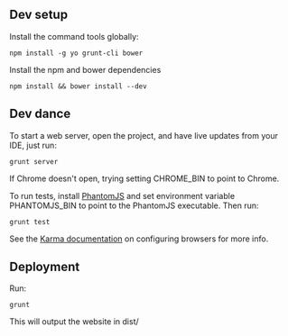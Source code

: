 Dev setup
---------

Install the command tools globally:

    npm install -g yo grunt-cli bower

Install the npm and bower dependencies

    npm install && bower install --dev

Dev dance
---------

To start a web server, open the project, and have live updates from your IDE, just run:

    grunt server

If Chrome doesn't open, trying setting CHROME_BIN to point to Chrome.

To run tests, install [PhantomJS](http://phantomjs.org/download.html) and set environment variable PHANTOMJS_BIN to point to the PhantomJS executable. Then run:

    grunt test

See the [Karma documentation](http://karma-runner.github.io/0.8/config/browsers.html) on configuring browsers for more info.

Deployment
----------

Run:

    grunt

This will output the website in dist/
